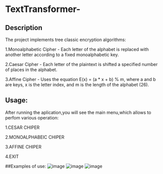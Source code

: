 # TextTransformer-
## Description
The project implements tree classic encryption algorithms:

1.Monoalphabetic Cipher - Each letter of the alphabet is replaced with another letter according to a fixed monoalphabetic key.

2.Caesar Cipher - Each letter of the plaintext is shifted a specified number of places in the alphabet.

3.Affine Cipher - Uses the equation E(x) = (a * x + b) % m, where a and b are keys, x is the letter index, and m is the length of the alphabet (26).

## Usage:
After running the aplication,you will see the main menu,which allows to perfom various operation:

1.CESAR CHIPER

2.MONOALPHABEIC CHIPER

3.AFFINE CHIPER

4.EXIT

##Examples of use:
![image](https://github.com/user-attachments/assets/1aedf1da-c676-4013-a52a-8d537b4525d0)
![image](https://github.com/user-attachments/assets/0364204b-842c-4d94-afae-15966f384bd4)
![image](https://github.com/user-attachments/assets/c3fd90d8-8160-4fdb-8ff2-e632da96955d)
